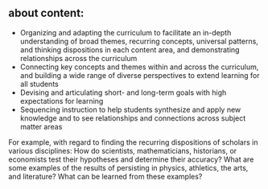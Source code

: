 ## about content:

- Organizing and adapting the curriculum to facilitate an in-depth understanding of broad themes, recurring concepts, universal patterns, and thinking dispositions in each content area, and demonstrating relationships across the curriculum
- Connecting key concepts and themes within and across the curriculum, and building a wide range of diverse perspectives to extend learning for all students
- Devising and articulating short- and long-term goals with high expectations for learning
- Sequencing instruction to help students synthesize and apply new knowledge and to see relationships and connections across subject matter areas

For example, with regard to finding the recurring dispositions of scholars in various disciplines: How do scientists, mathematicians, historians, or economists test their hypotheses and determine their accuracy? What are some examples of the results of persisting in physics, athletics, the arts, and literature? What can be learned from these examples?